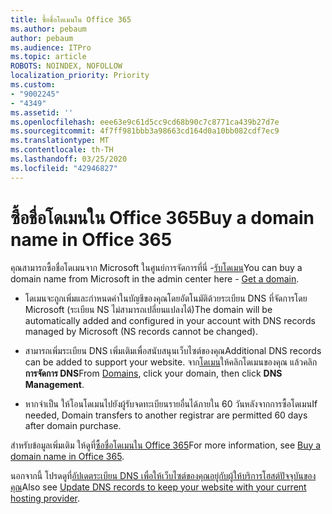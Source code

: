 ```yaml
---
title: ซื้อชื่อโดเมนใน Office 365
ms.author: pebaum
author: pebaum
ms.audience: ITPro
ms.topic: article
ROBOTS: NOINDEX, NOFOLLOW
localization_priority: Priority
ms.custom:
- "9002245"
- "4349"
ms.assetid: ''
ms.openlocfilehash: eee63e9c61d5cc9cd68b90c7c8771ca439b27d7e
ms.sourcegitcommit: 4f7ff981bbb3a98663cd164d0a10bb082cdf7ec9
ms.translationtype: MT
ms.contentlocale: th-TH
ms.lasthandoff: 03/25/2020
ms.locfileid: "42946827"
---
```

# <a name="buy-a-domain-name-in-office-365"></a><span data-ttu-id="f3ef8-102">ซื้อชื่อโดเมนใน Office 365</span><span class="sxs-lookup"><span data-stu-id="f3ef8-102">Buy a domain name in Office 365</span></span>

<span data-ttu-id="f3ef8-103">คุณสามารถซื้อชื่อโดเมนจาก Microsoft ในศูนย์การจัดการที่นี่ -[รับโดเมน](https://admin.microsoft.com/Domains/Buy)</span><span class="sxs-lookup"><span data-stu-id="f3ef8-103">You can buy a domain name from Microsoft in the admin center here - [Get a domain](https://admin.microsoft.com/Domains/Buy).</span></span>

- <span data-ttu-id="f3ef8-104">โดเมนจะถูกเพิ่มและกําหนดค่าในบัญชีของคุณโดยอัตโนมัติด้วยระเบียน DNS ที่จัดการโดย Microsoft (ระเบียน NS ไม่สามารถเปลี่ยนแปลงได้)</span><span class="sxs-lookup"><span data-stu-id="f3ef8-104">The domain will be automatically added and configured in your account with DNS records managed by Microsoft (NS records cannot be changed).</span></span>

- <span data-ttu-id="f3ef8-105">สามารถเพิ่มระเบียน DNS เพิ่มเติมเพื่อสนับสนุนเว็บไซต์ของคุณ</span><span class="sxs-lookup"><span data-stu-id="f3ef8-105">Additional DNS records can be added to support your website.</span></span>  <span data-ttu-id="f3ef8-106">จาก[โดเมน](https://admin.microsoft.com/AdminPortal/Home#/Domains)ให้คลิกโดเมนของคุณ แล้วคลิก**การจัดการ DNS**</span><span class="sxs-lookup"><span data-stu-id="f3ef8-106">From [Domains](https://admin.microsoft.com/AdminPortal/Home#/Domains), click your domain, then click **DNS Management**.</span></span>

- <span data-ttu-id="f3ef8-107">หากจําเป็น ให้โอนโดเมนไปยังผู้รับจดทะเบียนรายอื่นได้ภายใน 60 วันหลังจากการซื้อโดเมน</span><span class="sxs-lookup"><span data-stu-id="f3ef8-107">If needed, Domain transfers to another registrar are permitted 60 days after domain purchase.</span></span>

<span data-ttu-id="f3ef8-108">สําหรับข้อมูลเพิ่มเติม ให้ดูที่[ซื้อชื่อโดเมนใน Office 365](https://docs.microsoft.com/microsoft-365/admin/get-help-with-domains/buy-a-domain-name?view=o365-worldwide)</span><span class="sxs-lookup"><span data-stu-id="f3ef8-108">For more information, see [Buy a domain name in Office 365](https://docs.microsoft.com/microsoft-365/admin/get-help-with-domains/buy-a-domain-name?view=o365-worldwide).</span></span>

<span data-ttu-id="f3ef8-109">นอกจากนี้ โปรดดูที่[อัปเดตระเบียน DNS เพื่อให้เว็บไซต์ของคุณอยู่กับผู้ให้บริการโฮสต์ปัจจุบันของคุณ](https://docs.microsoft.com/alchemyinsights/update-dns-records-to-keep-your-website-with-your-current-hosting-provider-0)</span><span class="sxs-lookup"><span data-stu-id="f3ef8-109">Also see [Update DNS records to keep your website with your current hosting provider](https://docs.microsoft.com/alchemyinsights/update-dns-records-to-keep-your-website-with-your-current-hosting-provider-0).</span></span>
